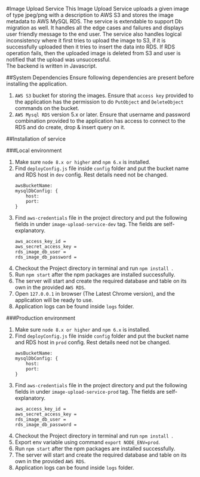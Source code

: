 #Image Upload Service
This Image Upload Service uploads a given image of type jpeg/png with a description to AWS S3 and stores the image metadata to AWS MySQL RDS. The service is extendable to support Db migration as well. It handles all the edge cases and failures and displays user friendly message to the end user.
The service also handles logical inconsistency where it first tries to upload the image to S3, if it is successfully uploaded then it tries to insert the data into RDS. If RDS operation fails, then the uploaded image is deleted from S3 and user is notified that the upload was unsuccessful.  
The backend is written in Javascript.  

##System Dependencies
Ensure following dependencies are present before installing the application.
1. ```AWS S3```  bucket for storing the images. Ensure that ```access key``` provided to the application has the permission to do ```PutObject``` and ```DeleteObject``` commands on the bucket.
2. ```AWS Mysql RDS``` version 5.x or later. Ensure that username and password combination provided to the application has access to connect to the RDS and do create, drop & insert query on it.

##Installation of service

###Local environment
1. Make sure ```node 8.x or higher``` and ```npm 6.x``` is installed.
2. Find ```deployConfig.js``` file inside ```config``` folder and put the bucket name and RDS host in ```dev``` config. Rest details need not be changed.
    ```
   awsBucketName:
   mysqlDbConfig: {
        host: 
        port: 
   }
   ```
3. Find ```aws-credentials``` file in the project directory and put the following fields in under ```image-upload-service-dev``` tag. The fields are self-explanatory.
    ```
   aws_access_key_id = 
   aws_secret_access_key =
   rds_image_db_user = 
   rds_image_db_password = 
   ```
4. Checkout the Project directory in terminal and run ```npm install ```.
5. Run ```npm start``` after the npm packages are installed successfully.
6. The server will start and create the required database and table on its own in the provided ```AWS RDS```.
7. Open ```127.0.0.1``` in browser (The Latest Chrome version), and the application will be ready to use.
8. Application logs can be found inside ```logs``` folder.

###Production environment
1. Make sure ```node 8.x or higher``` and ```npm 6.x``` is installed.
2. Find ```deployConfig.js``` file inside ```config``` folder and put the bucket name and RDS host in ```prod``` config. Rest details need not be changed.
    ```
   awsBucketName:
   mysqlDbConfig: {
        host: 
        port: 
   }
   ```
3. Find ```aws-credentials``` file in the project directory and put the following fields in under ```image-upload-service-prod``` tag. The fields are self-explanatory.
    ```
   aws_access_key_id = 
   aws_secret_access_key =
   rds_image_db_user = 
   rds_image_db_password = 
   ```
4. Checkout the Project directory in terminal and run ```npm install ```.
5. Export env variable using command ```export NODE_ENV=prod```.
6. Run ```npm start``` after the npm packages are installed successfully.
7. The server will start and create the required database and table on its own in the provided ```AWS RDS```.
8. Application logs can be found inside ```logs``` folder.
